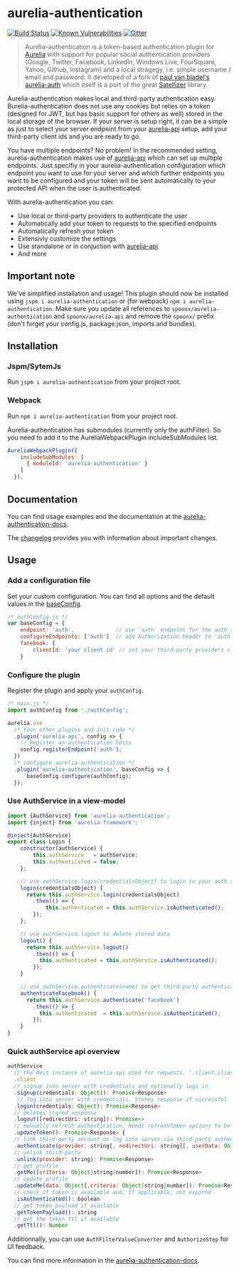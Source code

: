 # aurelia-authentication

[![Build Status](https://travis-ci.org/SpoonX/aurelia-authentication.svg)](https://travis-ci.org/SpoonX/aurelia-authentication)
[![Known Vulnerabilities](https://snyk.io/test/npm/name/badge.svg)](https://snyk.io/test/npm/aurelia-authentication)
[![Gitter](https://img.shields.io/gitter/room/nwjs/nw.js.svg?maxAge=2592000?style=plastic)](https://gitter.im/SpoonX/Dev)

> Aurelia-authentication is a token-based authentication plugin for [Aurelia](http://aurelia.io/) with support for popular social authentication providers (Google, Twitter, Facebook, LinkedIn, Windows Live, FourSquare, Yahoo, Github, Instagram) and a local stragegy, i.e. simple username / email and password. It developed of a fork of [paul van bladel's aurelia-auth](https://github.com/paulvanbladel/aurelia-auth/) which itself is a port of the great [Satellizer](https://github.com/sahat/satellizer/) library.

Aurelia-authentication makes local and third-party authentication easy. Burelia-authentication does not use any cookies but relies on a token (designed for JWT, but has basic support for others as well) stored in the local storage of the browser. If your server is setup right, it can be a simple as just to select your server endpoint from your [aurelia-api](https://github.com/SpoonX/aurelia-api) setup, add your third-party client ids and you are ready to go.

You have multiple endpoints? No problem! In the recommended setting,  aurelia-authentication makes use of [aurelia-api](https://github.com/SpoonX/aurelia-api) which can set up multiple endpoints. Just specifiy in your aurelia-authentication configuration which endpoint you want to use for your server and which further endpoints you want to be configured and your token will be sent automatically to your protected API when the user is authenticated.

With aurelia-authentication you can:

* Use local or third-party providers to authenticate the user
* Automatically add your token to requests to the specified endpoints
* Automatically refresh your token
* Extensivly customize the settings
* Use standalone or in conjuction with [aurelia-api](https://github.com/SpoonX/aurelia-api)
* And more

## Important note

We've simplified installation and usage! This plugin should now be installed using `jspm i aurelia-authentication` or (for webpack) `npm i aurelia-authentication`. Make sure you update all references to `spoonx/aurelia-authentication` and `spoonx/aurelia-api` and remove the `spoonx/` prefix (don't forget your config.js, package.json, imports and bundles).

## Installation

### Jspm/SytemJs

Run `jspm i aurelia-authentication` from your project root.

### Webpack

Run `npm i aurelia-authentication` from your project root.

Aurelia-authentication has submodules (currently only the authFilter). So you need to add it to the AureliaWebpackPlugin includeSubModules list.

```js
AureliaWebpackPlugin({
    includeSubModules: [
      { moduleId: 'aurelia-authentication' }
    ]
  }),
```

## Documentation

You can find usage examples and the documentation at the [aurelia-authentication-docs](http://aurelia-authentication.spoonx.org/).

The [changelog](doc/changelog.md) provides you with information about important changes.

## Usage

### Add a configuration file

Set your custom configuration. You can find all options and the default values in the [baseConfig](http://aurelia-authentication.spoonx.org/baseConfig).

```js
/* authConfig.js */
var baseConfig = {
    endpoint: 'auth',             // use 'auth' endpoint for the auth server
    configureEndpoints: ['auth']  // add Authorization header to 'auth' endpoint
    facebook: {
        clientId: 'your client id' // set your third-party providers client ids
    }
```

### Configure the plugin

Register the plugin and apply your `authConfig`.

```js
/* main.js */
import authConfig from './authConfig';

aurelia.use
  /* Your other plugins and init code */
  .plugin('aurelia-api', config => {
    // Register an authentication hosts
    config.registerEndpoint('auth');
  })
  /* configure aurelia-authentication */
  .plugin('aurelia-authentication', baseConfig => {
      baseConfig.configure(authConfig);
  });
```

### Use AuthService in a view-model

```js
import {AuthService} from 'aurelia-authentication';
import {inject} from 'aurelia-framework';

@inject(AuthService)
export class Login {
    constructor(authService) {
        this.authService   = authService;
        this.authenticated = false;
    };

    // use authService.login(credentialsObject) to login to your auth server
    login(credentialsObject) {
      return this.authService.login(credentialsObject)
        .then(() => {
            this.authenticated = this.authService.isAuthenticated();
        });
    };

    // use authService.logout to delete stored data
    logout() {
      return this.authService.logout()
        .then(() => {
          this.authenticated = this.authService.isAuthenticated();
        });
    }

    // use authService.authenticate(name) to get third-party authentication
    authenticateFacebook() {
      return this.authService.authenticate('facebook')
        .then(() => {
          this.authenticated  = this.authService.isAuthenticated();
        });
    }
}
```

### Quick authService api overview

```js
authService
  // the Rest instance of aurelia-api used for requests. '.client.client' is the used httpClient instance (from aurelia-fetch-client)
  .client
  // signup into server with credentials and optionally logs in
  .signup(credentials: Object)): Promise<Response>
   // log into server with credentials. Stores response if successful
  .login(credentials: Object): Promise<Response>
  // deletes stored response
  .logout([redirectUri: string]): Promise<>
  // manually refresh authentication. Needs refreshToken options to be configured
  .updateToken(): Promise<Response> {
  // link third-party account or log into server via third-party authentication. Stores response if successful
  .authenticate(provider: string[, redirectUri: string][, userData: Object]): Promise<Response>
  // unlink third-party
  .unlink(provider: string): Promise<Response>
  // get profile
  .getMe([criteria: Object|string|number]): Promise<Response>
  // update profile
  .updateMe(data: Object[,criteria: Object|string|number]): Promise<Response>
  // check if token is available and, if applicable, not expired
  .isAuthenticated(): boolean
  // get token payload if available
  .getTokenPayload(): string
  // get the token ttl if available
  .getTtl(): Number
```

Additionnally, you can use `AuthFilterValueConverter` and `AuthorizeStep` for UI feedback.

You can find more information in the [aurelia-authentication-docs](http://aurelia-authentication.spoonx.org/).
